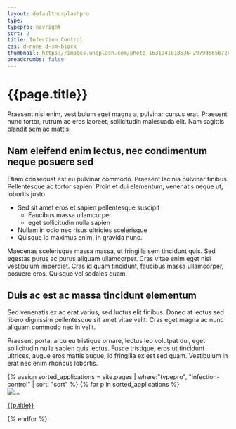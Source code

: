 ```yaml
---
layout: defaultnosplashpro
type: 
typepro: navright
sort: 2
title: Infection Control
css: d-none d-sm-block
thumbnail: https://images.unsplash.com/photo-1631941618536-2979d565b726?ixlib=rb-4.0.3&ixid=MnwxMjA3fDB8MHxwaG90by1wYWdlfHx8fGVufDB8fHx8&auto=format&fit=crop&w=2070&q=80
breadcrumbs: false
---
```

# {{page.title}}


Praesent nisi enim, vestibulum eget magna a, pulvinar cursus erat. Praesent nunc tortor, rutrum ac eros laoreet, sollicitudin malesuada elit. Nam sagittis blandit sem ac mattis.

## Nam eleifend enim lectus, nec condimentum neque posuere sed

Etiam consequat est eu pulvinar commodo. Praesent lacinia pulvinar finibus. Pellentesque ac tortor sapien. Proin et dui elementum, venenatis neque ut, lobortis justo

- Sed sit amet eros et sapien pellentesque suscipit
  - Faucibus massa ullamcorper
  - eget sollicitudin nulla sapien
- Nullam in odio nec risus ultricies scelerisque
- Quisque id maximus enim, in gravida nunc.

Maecenas scelerisque massa massa, ut fringilla sem tincidunt quis. Sed egestas purus ac purus aliquam ullamcorper. Cras vitae enim eget nisi vestibulum imperdiet. Cras id quam tincidunt, faucibus massa ullamcorper, posuere eros. Quisque vel sodales quam.

## Duis ac est ac massa tincidunt elementum

Sed venenatis ex ac erat varius, sed luctus elit finibus. Donec at lectus sed libero dignissim pellentesque sit amet vitae velit. Cras eget magna ac nunc aliquam commodo nec in velit.

Praesent porta, arcu eu tristique ornare, lectus leo volutpat dui, eget sollicitudin nulla sapien quis lectus. Fusce tristique, eros ut tincidunt ultrices, augue eros mattis augue, id fringilla ex est sed quam. Vestibulum in erat nec enim rhoncus lobortis.

<div class="container py-3 g-sm-0 subcardssections">
    <div class="row">
        {% assign sorted_applications = site.pages | where:"typepro", "infection-control" | sort: "sort" %}
        {% for p in sorted_applications %}
            <div class="col-12 col-sm-6 col-md-4 py-3">
                <div class="card">
                    <a href="{{ site.baseurl }}{{ p.url }}" class="text-decoration-none fw-bold text-dark">
                        <img src="{{ p.thumbnail }}" class="card-img-top" alt="...">
                        <div class="card-body text-center">
                        <p class="card-text">{{p.title}}</p>
                        </div>
                    </a>
                  </div>
        </div>
        {% endfor %}
    </div>
    
</div>